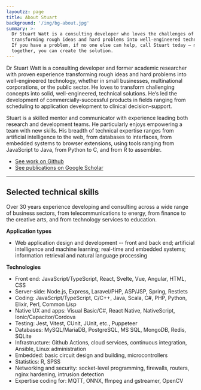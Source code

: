 ```yaml
---
layoutzz: page
title: About Stuart
background: '/img/bg-about.jpg'
summary: >-
  Dr Stuart Watt is a consulting developer who loves the challenges of
  transforming rough ideas and hard problems into well-engineered technology. 
  If you have a problem, if no one else can help, call Stuart today — maybe 
  together, you can create the solution.
---
```


Dr Stuart Watt is a consulting developer and former academic researcher with
proven experience transforming rough ideas and hard problems into
well-engineered technology, whether in small businesses, multinational
corporations, or the public sector. He loves to transform challenging concepts
into solid, well-engineered, technical solutions. He’s led the development of
commercially-successful products in fields ranging from scheduling to
application development to clinical decision-support.

Stuart is a skilled mentor and communicator with experience leading both
research and development teams. He particularly enjoys empowering a team with
new skills. His breadth of technical expertise ranges from artificial
intelligence to the web, from databases to interfaces, from embedded systems to
browser extensions, using tools ranging from JavaScript to Java, from Python to
C, and from R to assembler. 

* [See work on Github](https://github.com/morungos)
* [See publications on Google Scholar](https://scholar.google.com/citations?user=WDMjFKEAAAAJ&hl=en)

---

## Selected technical skills

Over 30 years experience developing and consulting across a wide range of
business sectors, from telecommunications to energy, from finance to the
creative arts, and from technology services to education.

**Application types**

- Web application design and development -- front and back end; artificial
  intelligence and machine learning; real-time and embedded systems; information
  retrieval and natural language processing

**Technologies**

- Front end: JavaScript/TypeScript, React, Svelte, Vue, Angular, HTML, CSS
- Server-side: Node.js, Express, Laravel/PHP, ASP/JSP, Spring, Restlets
- Coding: JavaScript/TypeScript, C/C++, Java, Scala, C#, PHP, Python, Elixir, Perl, Common Lisp
- Native UX and apps: Visual Basic/C#, React Native, NativeScript,
  Ionic/Capacitor/Cordova
- Testing: Jest, Vitest, CUnit, JUnit, etc., Puppeteer
- Databases: MySQL/MariaDB, PostgreSQL, MS SQL, MongoDB, Redis, SQLite
- Infrastructure: Github Actions, cloud services, continuous
  integration, Ansible, Linux administration
- Embedded: basic circuit design and building, microcontrollers
- Statistics: R, SPSS
- Networking and security: socket-level programming, firewalls, routers, nginx
  hardening, intrusion detection
- Expertise coding for: MQTT, ONNX, ffmpeg and gstreamer, OpenCV
